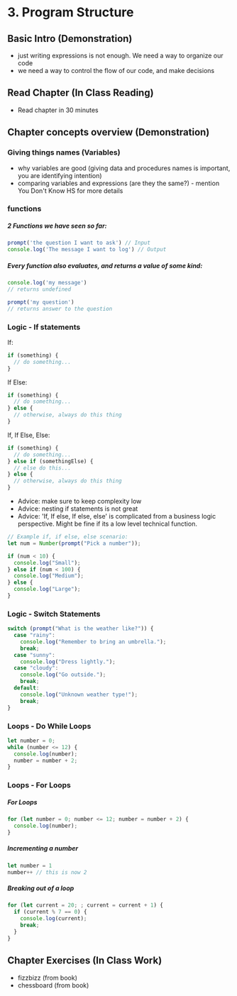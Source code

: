 # 3. Program Structure

## Basic Intro (Demonstration)

-   just writing expressions is not enough. We need a way to organize our code
-   we need a way to control the flow of our code, and make decisions

## Read Chapter (In Class Reading)

-   Read chapter in 30 minutes

## Chapter concepts overview (Demonstration)

### Giving things names (Variables)

-   why variables are good (giving data and procedures names is important, you are identifying intention)
-   comparing variables and expressions (are they the same?) - mention You Don't Know HS for more details

### functions

##### 2 Functions we have seen so far:
```js
prompt('the question I want to ask') // Input
console.log('The message I want to log') // Output
```

##### Every function also evaluates, and returns a value of some kind:
```js
console.log('my message')
// returns undefined

prompt('my question')
// returns answer to the question
```


### Logic - If statements

If:
```js
if (something) {
  // do something...
}

```
If Else:
```js
if (something) {
  // do something...
} else {
  // otherwise, always do this thing
}
```

If, If Else, Else:
```js
if (something) {
  // do something...
} else if (somethingElse) {
  // else do this...
} else {
  // otherwise, always do this thing
}
```
-   Advice: make sure to keep complexity low
-   Advice: nesting if statements is not great
- Advice: 'If, If else, If else, else' is complicated from a business logic perspective. Might be fine if its a low level technical function.

```js
// Example if, if else, else scenario:
let num = Number(prompt("Pick a number"));

if (num < 10) {
  console.log("Small");
} else if (num < 100) {
  console.log("Medium");
} else {
  console.log("Large");
}
```

### Logic - Switch Statements

```js
switch (prompt("What is the weather like?")) {
  case "rainy":
    console.log("Remember to bring an umbrella.");
    break;
  case "sunny":
    console.log("Dress lightly.");
  case "cloudy":
    console.log("Go outside.");
    break;
  default:
    console.log("Unknown weather type!");
    break;
}
```


### Loops - Do While Loops
```js
let number = 0;
while (number <= 12) {
  console.log(number);
  number = number + 2;
}
```

### Loops - For Loops

##### For Loops
```js
for (let number = 0; number <= 12; number = number + 2) {
  console.log(number);
}
```
##### Incrementing a number
```js
let number = 1
number++ // this is now 2
```

##### Breaking out of a loop
```js
for (let current = 20; ; current = current + 1) {
  if (current % 7 == 0) {
    console.log(current);
    break;
  }
}
```

## Chapter Exercises (In Class Work)

-   fizzbizz (from book)
-   chessboard (from book)
